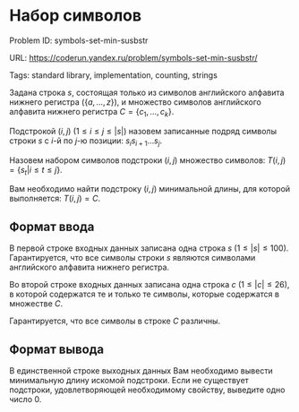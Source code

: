 # Набор символов

Problem ID: symbols-set-min-susbstr

URL: https://coderun.yandex.ru/problem/symbols-set-min-susbstr/

Tags: standard library, implementation, counting, strings

Задана строка $s$, состоящая только из символов английского алфавита нижнего регистра ($\{a, \dots, z\}$), и множество символов английского алфавита нижнего регистра $C = \{c_1, \dots, c_k\}$.

Подстрокой $(i, j)$ ($1 \leq i \leq j \leq |s|$) назовем записанные подряд символы строки $s$ с $i$-й по $j$-ю позиции: $s_{i} s_{i + 1} \dots s_j$.

Назовем набором символов подстроки $(i, j)$ множество символов: $T(i, j) = \{s_t | i \leq t \leq j\}$.

Вам необходимо найти подстроку $(i, j)$ минимальной длины, для которой выполняется: $T(i, j) = C$.


## Формат ввода

В первой строке входных данных записана одна строка $s$ ($1 \leq |s| \leq 100$). Гарантируется, что все символы строки $s$ являются символами английского алфавита нижнего регистра.

Во второй строке входных данных записана одна строка $c$ ($1 \leq |c| \leq 26$), в которой содержатся те и только те символы, которые содержатся в множестве $C$.

Гарантируется, что все символы в строке $C$ различны.


## Формат вывода

В единственной строке выходных данных Вам необходимо вывести минимальную длину искомой подстроки. Если не существует подстроки, удовлетворяющей необходимому свойству, выведите одно число $0$.

